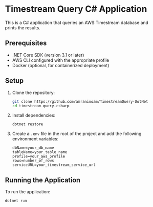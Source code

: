 ﻿# Timestream Query C# Application

This is a C# application that queries an AWS Timestream database and prints the results.

## Prerequisites

- .NET Core SDK (version 3.1 or later)
- AWS CLI configured with the appropriate profile
- Docker (optional, for containerized deployment)

## Setup

1. Clone the repository:

    ```sh
    git clone https://github.com/amraninoam/TimestreamQuery-DotNet
    cd timestream-query-csharp
    ```

2. Install dependencies:

    ```sh
    dotnet restore
    ```

3. Create a `.env` file in the root of the project and add the following environment variables:

    ```plaintext
    dbName=your_db_name
    tableName=your_table_name
    profile=your_aws_profile
    rows=number_of_rows
    serviceURL=your_timestream_service_url
    ```

## Running the Application

To run the application:

```sh
dotnet run

